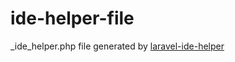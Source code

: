 # ide-helper-file
_ide_helper.php file generated by [laravel-ide-helper](https://github.com/barryvdh/laravel-ide-helper)
